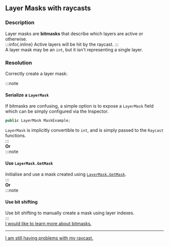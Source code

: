 ## Layer Masks with raycasts
### Description
Layer masks are **bitmasks** that describe which layers are active or otherwise.  
:::info{.inline}
Active layers will be hit by the raycast.
:::  
A layer mask may be an `int`, but it isn't representing a single layer.  
### Resolution
Correctly create a layer mask:

:::note  
#### Serialize a `LayerMask`
If bitmasks are confusing, a simple option is to expose a `LayerMask` field which can be simply configured via the Inspector.  
```csharp
public LayerMask MaskExample;
```
`LayerMask` is implicitly convertible to `int`, and is simply passed to the `Raycast` functions.  
:::  
**Or**  
:::note  
#### Use `LayerMask.GetMask`
Initialise and use a mask created using [`LayerMask.GetMask`](https://docs.unity3d.com/ScriptReference/LayerMask.GetMask.html).  
:::  
**Or**  
:::note  
#### Use bit shifting
Use bit shifting to manually create a mask using layer indexes.  
:::  
[I would like to learn more about bitmasks.](../Physics/Bitmasks.md)

---
[I am still having problems with my raycast.](Incorrect%20Parameters.md)